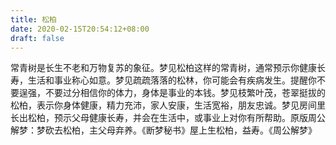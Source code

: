 ```yaml
---
title: 松柏
date: 2020-02-15T20:54:12+08:00
draft: false
---
```


常青树是长生不老和万物复苏的象征。梦见松柏这样的常青树，通常预示你健康长寿，生活和事业称心如意。梦见疏疏落落的松林，你可能会有疾病发生。提醒你不要逞强，不要过分相信你的体力，身体是事业的本钱。梦见枝繁叶茂，苍翠挺拔的松柏，表示你身体健康，精力充沛，家人安康，生活宽裕，朋友忠诚。梦见房间里长出松柏，预示父母健康长寿，并会在生活中，或事业上对你有所帮助。原版周公解梦：梦砍去松柏，主父母弃养。《断梦秘书》屋上生松柏，益寿。《周公解梦》